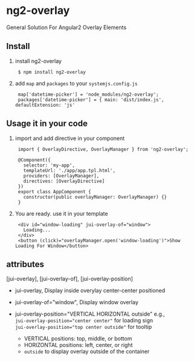 # ng2-overlay
General Solution For Angular2 Overlay Elements

## Install

1. install ng2-overlay

        $ npm install ng2-overlay

2. add `map` and `packages` to your `systemjs.config.js`

        map['datetime-picker'] = 'node_modules/ng2-overlay';
        packages['datetime-picker'] = { main: 'dist/index.js', defaultExtension: 'js' 

## Usage it in your code

1. import and add directive in your component

        import { OverlayDirective, OverlayManager } from 'ng2-overlay';

        @Component({
          selector: 'my-app',
          templateUrl: './app/app.tpl.html',
          providers: [OverlayManager],
          directives: [OverlayDirective]
        })
        export class AppComponent {
          constructor(public overlayManager: OverlayManager) {}
        }


2. You are ready. use it in your template

        <div id="window-loading" jui-overlay-of="window">
          Loading...
        </div>
        <button (click)="overlayManager.open('window-loading')">Show Loading For Window</button>


## attributes
  [jui-overlay], [jui-overlay-of], [jui-overlay-position]

  * jui-overlay, Display inside overylay center-center positioned
  * jui-overlay-of="window", Display window overlay
  * jui-overlay-position="VERTICAL HORIZONTAL outside"
     e.g.,   
     `jui-overlay-position="center center"` for loading sign  
     `jui-overlay-position="top center outside"` for tooltip  

     * VERTICAL positions: top,  middle, or bottom
     * HORIZONTAL positions: left,  center, or right
     * `outside` to display overlay outside of the container

